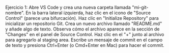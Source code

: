 Ejercicio 1: 
Abre VS Code y crea una nueva carpeta llamada "mi-git-nombre".
En la barra lateral izquierda, haz clic en el icono de "Source Control" (parece una bifurcación).
Haz clic en "Initialize Repository" para inicializar un repositorio Git.
Crea un nuevo archivo llamado "README.md" y añade algo de texto.
Observa cómo el archivo aparece en la sección de "Changes" en el panel de Source Control.
Haz clic en el "+" junto al archivo para agregarlo al staging area.
Escribe un mensaje de commit en el campo de texto y presiona Ctrl+Enter (o Cmd+Enter en Mac) para hacer el commit.